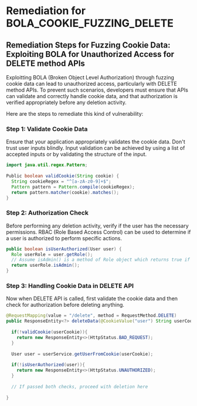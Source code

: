 # Remediation for BOLA_COOKIE_FUZZING_DELETE

## Remediation Steps for Fuzzing Cookie Data: Exploiting BOLA for Unauthorized Access for DELETE method APIs

Exploitting BOLA (Broken Object Level Authorization) through fuzzing cookie data can lead to unauthorized access, particularly with DELETE method APIs. To prevent such scenarios, developers must ensure that APIs can validate and correctly handle cookie data, and that authorization is verified appropriately before any deletion activity.

Here are the steps to remediate this kind of vulnerability:

### Step 1: Validate Cookie Data

Ensure that your application appropriately validates the cookie data. Don't trust user inputs blindly. Input validation can be achieved by using a list of accepted inputs or by validating the structure of the input.

```java
import java.util.regex.Pattern;
 
Public boolean validCookie(String cookie) {
  String cookieRegex = "^[a-zA-z0-9]+$";
  Pattern pattern = Pattern.compile(cookieRegex);
  return pattern.matcher(cookie).matches();
}
```

### Step 2: Authorization Check

Before performing any deletion activity, verify if the user has the necessary permissions. RBAC (Role Based Access Control) can be used to determine if a user is authorized to perform specific actions.

```java
public boolean isUserAuthorized(User user) {
  Role userRole = user.getRole();
  // Assume isAdmin() is a method of Role object which returns true if the user is an Admin
  return userRole.isAdmin();
}
```

### Step 3: Handling Cookie Data in DELETE API

Now when DELETE API is called, first validate the cookie data and then check for authorization before deleting anything. 

```java
@RequestMapping(value = "/delete", method = RequestMethod.DELETE)
public ResponseEntity<?> deleteData(@CookieValue("user") String userCookie, @PathVariable("id") String id) {
 
  if(!validCookie(userCookie)){
    return new ResponseEntity<>(HttpStatus.BAD_REQUEST);
  }
 
  User user = userService.getUserFromCookie(userCookie);
 
  if(!isUserAuthorized(user)){
    return new ResponseEntity<>(HttpStatus.UNAUTHORIZED);
  }
  
  // If passed both checks, proceed with deletion here
  
}
```
